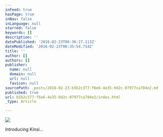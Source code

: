 ```yaml
---
inFeed: true
hasPage: true
inNav: false
inLanguage: null
starred: false
keywords: []
description: ''
datePublished: '2016-02-23T06:36:27.113Z'
dateModified: '2016-02-23T06:35:54.714Z'
title: ''
author: []
authors: []
publisher:
  name: null
  domain: null
  url: null
  favicon: null
sourcePath: _posts/2016-02-23-b5b2c377-f6e6-4e35-9d2c-07977ca784e2.md
published: true
url: b5b2c377-f6e6-4e35-9d2c-07977ca784e2/index.html
_type: Article

---
```

![](https://the-grid-user-content.s3-us-west-2.amazonaws.com/cb7532b0-b435-4549-ab3e-d6da844cac5b.jpg)

Introducing Kinsi...